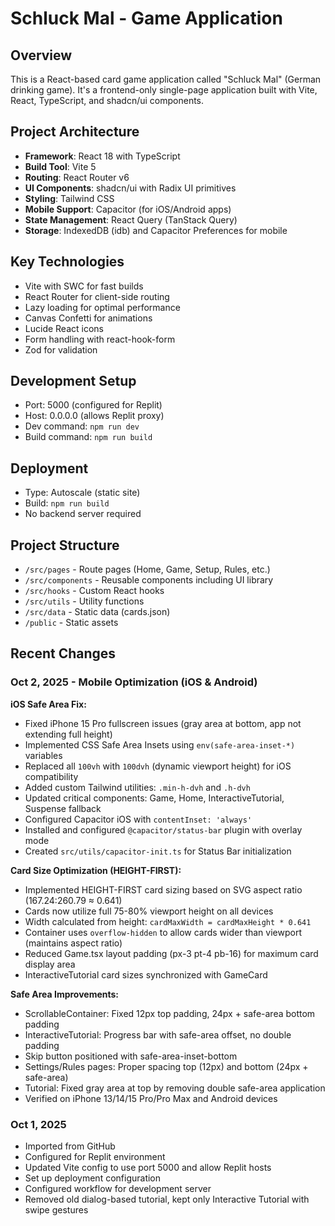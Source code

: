 # Schluck Mal - Game Application

## Overview
This is a React-based card game application called "Schluck Mal" (German drinking game). It's a frontend-only single-page application built with Vite, React, TypeScript, and shadcn/ui components.

## Project Architecture
- **Framework**: React 18 with TypeScript
- **Build Tool**: Vite 5
- **Routing**: React Router v6
- **UI Components**: shadcn/ui with Radix UI primitives
- **Styling**: Tailwind CSS
- **Mobile Support**: Capacitor (for iOS/Android apps)
- **State Management**: React Query (TanStack Query)
- **Storage**: IndexedDB (idb) and Capacitor Preferences for mobile

## Key Technologies
- Vite with SWC for fast builds
- React Router for client-side routing
- Lazy loading for optimal performance
- Canvas Confetti for animations
- Lucide React icons
- Form handling with react-hook-form
- Zod for validation

## Development Setup
- Port: 5000 (configured for Replit)
- Host: 0.0.0.0 (allows Replit proxy)
- Dev command: `npm run dev`
- Build command: `npm run build`

## Deployment
- Type: Autoscale (static site)
- Build: `npm run build`
- No backend server required

## Project Structure
- `/src/pages` - Route pages (Home, Game, Setup, Rules, etc.)
- `/src/components` - Reusable components including UI library
- `/src/hooks` - Custom React hooks
- `/src/utils` - Utility functions
- `/src/data` - Static data (cards.json)
- `/public` - Static assets

## Recent Changes
### Oct 2, 2025 - Mobile Optimization (iOS & Android)
**iOS Safe Area Fix:**
- Fixed iPhone 15 Pro fullscreen issues (gray area at bottom, app not extending full height)
- Implemented CSS Safe Area Insets using `env(safe-area-inset-*)` variables
- Replaced all `100vh` with `100dvh` (dynamic viewport height) for iOS compatibility
- Added custom Tailwind utilities: `.min-h-dvh` and `.h-dvh`
- Updated critical components: Game, Home, InteractiveTutorial, Suspense fallback
- Configured Capacitor iOS with `contentInset: 'always'`
- Installed and configured `@capacitor/status-bar` plugin with overlay mode
- Created `src/utils/capacitor-init.ts` for Status Bar initialization

**Card Size Optimization (HEIGHT-FIRST):**
- Implemented HEIGHT-FIRST card sizing based on SVG aspect ratio (167.24:260.79 ≈ 0.641)
- Cards now utilize full 75-80% viewport height on all devices
- Width calculated from height: `cardMaxWidth = cardMaxHeight * 0.641`
- Container uses `overflow-hidden` to allow cards wider than viewport (maintains aspect ratio)
- Reduced Game.tsx layout padding (px-3 pt-4 pb-16) for maximum card display area
- InteractiveTutorial card sizes synchronized with GameCard

**Safe Area Improvements:**
- ScrollableContainer: Fixed 12px top padding, 24px + safe-area bottom padding
- InteractiveTutorial: Progress bar with safe-area offset, no double padding
- Skip button positioned with safe-area-inset-bottom
- Settings/Rules pages: Proper spacing top (12px) and bottom (24px + safe-area)
- Tutorial: Fixed gray area at top by removing double safe-area application
- Verified on iPhone 13/14/15 Pro/Pro Max and Android devices

### Oct 1, 2025
- Imported from GitHub
- Configured for Replit environment
- Updated Vite config to use port 5000 and allow Replit hosts
- Set up deployment configuration
- Configured workflow for development server
- Removed old dialog-based tutorial, kept only Interactive Tutorial with swipe gestures
